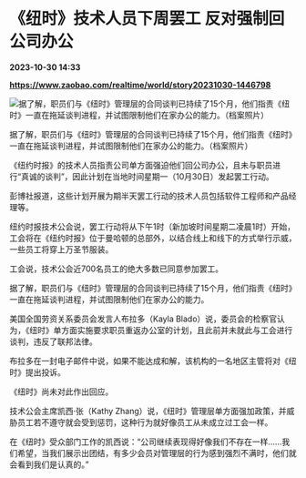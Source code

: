 # 《纽时》技术人员下周罢工 反对强制回公司办公

**2023-10-30 14:33**

**https://www.zaobao.com/realtime/world/story20231030-1446798**

![据了解，职员们与《纽时》管理层的合同谈判已持续了15个月，他们指责《纽时》一直在拖延谈判进程，并试图限制他们在家办公的能力。（档案照片）](https://static.zaobao.com/s3fs-public/styles/article_large_full/public/articles/2023/10/30/E3808AE7B490E7B484E69982E5A0B1E3808BE698AFE7BE8EE59C8BE88081E7898CE696B0E8819EE5AA92E9AB94E38082.jpg?itok=D28kcTtN "据了解，职员们与《纽时》管理层的合同谈判已持续了15个月，他们指责《纽时》一直在拖延谈判进程，并试图限制他们在家办公的能力。（档案照片）")

据了解，职员们与《纽时》管理层的合同谈判已持续了15个月，他们指责《纽时》一直在拖延谈判进程，并试图限制他们在家办公的能力。（档案照片）

《纽约时报》的技术人员指责公司单方面强迫他们回公司办公，且未与职员进行“真诚的谈判”，因此计划在当地时间星期一（10月30日）发起罢工行动。

彭博社报道，这些计划开展为期半天罢工行动的技术人员包括软件工程师和产品经理等。

纽约时报技术公会说，罢工行动将从下午1时（新加坡时间星期二凌晨1时）开始，工会将在《纽约时报》位于曼哈顿的总部外，以结合线上和线下的方式举行示威，一些员工将穿上万圣节服装。

工会说，技术公会近700名员工的绝大多数已同意参加罢工。

据了解，职员们与《纽时》管理层的合同谈判已持续了15个月，他们指责《纽时》一直在拖延谈判进程，并试图限制他们在家办公的能力。

美国全国劳资关系委员会发言人布拉多（Kayla Blado）说，委员会的检察官认为，《纽时》单方面实施要求职员重返办公室的计划，且此前并未就此与工会进行谈判，违反了联邦法律。

布拉多在一封电子邮件中说，如果不能达成和解，该机构的一名地区主管将对《纽时》提出投诉。

《纽时》尚未对此作出回应。

技术公会主席凯西·张（Kathy Zhang）说，《纽时》管理层单方面强加政策，并威胁员工若不遵守就会受到惩罚，这种行为就好像员工从未成立过工会一样。

在《纽时》受众部门工作的凯西说：“公司继续表现得好像我们不存在一样……我们希望，当我们展示出团结，有多少会员对管理层的行为感到强烈不满时，他们就会看到我们是认真的。”